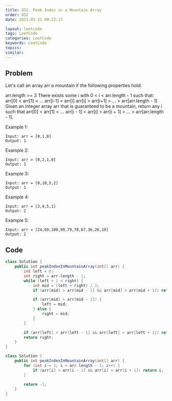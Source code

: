 ```yaml
---
title: 852. Peak Index in a Mountain Array
order: 852
date: 2021-05-21 09:22:17

layout: leetcode
tags: LeetCode
categories: LeetCode
keywords: LeetCode
topics:
similar:
---
```


## Problem

Let's call an array arr a mountain if the following properties hold:

arr.length >= 3
There exists some i with 0 < i < arr.length - 1 such that:
arr[0] < arr[1] < ... arr[i-1] < arr[i]
arr[i] > arr[i+1] > ... > arr[arr.length - 1]
Given an integer array arr that is guaranteed to be a mountain, return any i such that arr[0] < arr[1] < ... arr[i - 1] < arr[i] > arr[i + 1] > ... > arr[arr.length - 1].



Example 1:
```
Input: arr = [0,1,0]
Output: 1
```
Example 2:
```
Input: arr = [0,2,1,0]
Output: 1
```
Example 3:
```
Input: arr = [0,10,5,2]
Output: 1
```
Example 4:
```
Input: arr = [3,4,5,1]
Output: 2
```
Example 5:
```
Input: arr = [24,69,100,99,79,78,67,36,26,19]
Output: 2
```
## Code

```java
class Solution {
    public int peakIndexInMountainArray(int[] arr) {
        int left = 0;
        int right = arr.length - 1;
        while (left + 1 < right) {
            int mid = (left + right) / 2;
            if (arr[mid] > arr[mid - 1] && arr[mid] > arr[mid + 1]) return mid;

            if (arr[mid] > arr[mid - 1]) {
                left = mid;
            } else {
                right = mid;
            }
        }

        if (arr[left] > arr[left - 1] && arr[left] > arr[left + 1]) return left;
        return right;
    }
}
```

```java
class Solution {
    public int peakIndexInMountainArray(int[] arr) {
        for (int i = 1; i < arr.length - 1; i++) {
            if (arr[i] > arr[i - 1] && arr[i] > arr[i + 1]) return i;
        }

        return -1;
    }
}
```
